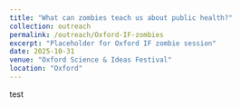 ```yaml
---
title: "What can zombies teach us about public health?"
collection: outreach
permalink: /outreach/Oxford-IF-zombies
excerpt: "Placeholder for Oxford IF zombie session"
date: 2025-10-31
venue: "Oxford Science & Ideas Festival"
location: "Oxford"
---
```


test